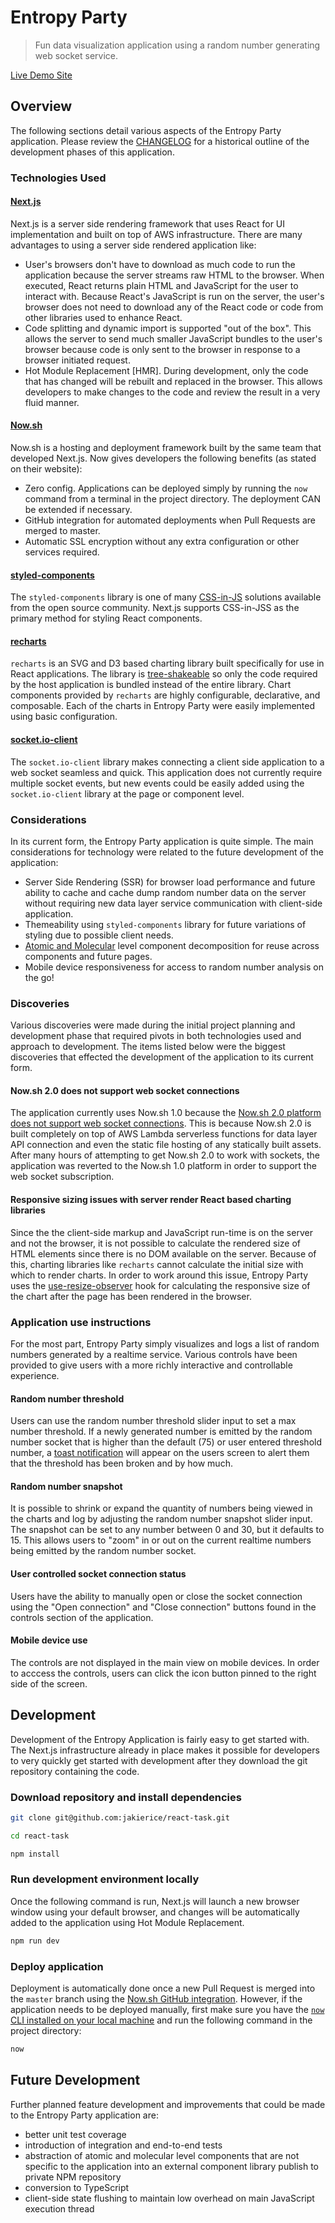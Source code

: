 # Entropy Party
> Fun data visualization application using a random number generating web socket service.

[Live Demo Site](https://corva-react-task.jakierice.now.sh)

## Overview

The following sections detail various aspects of the Entropy Party application. Please review the [CHANGELOG](./CHANGELOG.md) for a historical outline of the development phases of this application.

### Technologies Used

#### [Next.js](https://nextjs.org)

Next.js is a server side rendering framework that uses React for UI implementation and built on top of AWS infrastructure. There are many advantages to using a server side rendered application like:

* User's browsers don't have to download as much code to run the application because the server streams raw HTML to the browser. When executed, React returns plain HTML and JavaScript for the user to interact with. Because React's JavaScript is run on the server, the user's browser does not need to download any of the React code or code from other libraries used to enhance React.
* Code splitting and dynamic import is supported "out of the box". This allows the server to send much smaller JavaScript bundles to the user's browser because code is only sent to the browser in response to a browser initiated request.
* Hot Module Replacement [HMR]. During development, only the code that has changed will be rebuilt and replaced in the browser. This allows developers to make changes to the code and review the result in a very fluid manner.

#### [Now.sh](https://zeit.co/home)

Now.sh is a hosting and deployment framework built by the same team that developed Next.js. Now gives developers the following benefits (as stated on their website):

* Zero config. Applications can be deployed simply by running the `now` command from a terminal in the project directory. The deployment CAN be extended if necessary.
* GitHub integration for automated deployments when Pull Requests are merged to master.
* Automatic SSL encryption without any extra configuration or other services required.

#### [styled-components](https://www.styled-components.com)

The `styled-components` library is one of many [CSS-in-JS](https://github.com/MicheleBertoli/css-in-js) solutions available from the open source community. Next.js supports CSS-in-JSS as the primary method for styling React components.

#### [recharts](http://recharts.org/en-US/)

`recharts` is an SVG and D3 based charting library built specifically for use in React applications. The library is [tree-shakeable](https://webpack.js.org/guides/tree-shaking/) so only the code required by the host application is bundled instead of the entire library. Chart components provided by `recharts` are highly configurable, declarative, and composable. Each of the charts in Entropy Party were easily implemented using basic configuration.

#### [socket.io-client](https://github.com/socketio/socket.io-client)

The `socket.io-client` library makes connecting a client side application to a web socket seamless and quick. This application does not currently require multiple socket events, but new events could be easily added using the `socket.io-client` library at the page or component level.

### Considerations

In its current form, the Entropy Party application is quite simple. The main considerations for technology were related to the future development of the application:

* Server Side Rendering (SSR) for browser load performance and future ability to cache and cache dump random number data on the server without requiring new data layer service communication with client-side application.
* Themeability using `styled-components` library for future variations of styling due to possible client needs.
* [Atomic and Molecular](http://bradfrost.com/blog/post/atomic-web-design/) level component decomposition for reuse across components and future pages.
* Mobile device responsiveness for access to random number analysis on the go!

### Discoveries

Various discoveries were made during the initial project planning and development phase that required pivots in both technologies used and approach to development. The items listed below were the biggest discoveries that effected the development of the application to its current form.

#### Now.sh 2.0 does not support web socket connections

The application currently uses Now.sh 1.0 because the [Now.sh 2.0 platform does not support web socket connections](http://bradfrost.com/blog/post/atomic-web-design/). This is because Now.sh 2.0 is built completely on top of AWS Lambda serverless functions for data layer API connection and even the static file hosting of any statically built assets. After many hours of attempting to get Now.sh 2.0 to work with sockets, the application was reverted to the Now.sh 1.0 platform in order to support the web socket subscription.

#### Responsive sizing issues with server render React based charting libraries

Since the the client-side markup and JavaScript run-time is on the server and not the browser, it is not possible to calculate the rendered size of HTML elements since there is no DOM available on the server. Because of this, charting libraries like `recharts` cannot calculate the initial size with which to render charts. In order to work around this issue, Entropy Party uses the [use-resize-observer](https://github.com/ZeeCoder/use-resize-observer) hook for calculating the responsive size of the chart after the page has been rendered in the browser.

### Application use instructions

For the most part, Entropy Party simply visualizes and logs a list of random numbers generated by a realtime service. Various controls have been provided to give users with a more richly interactive and controllable experience.

#### Random number threshold

Users can use the random number threshold slider input to set a max number threshold. If a newly generated number is emitted by the random number socket that is higher than the default (75) or user entered threshold number, a [toast notification](https://uxplanet.org/toast-notification-or-dialog-box-ae32ad53106d?gi=5070b145aefe) will appear on the users screen to alert them that the threshold has been broken and by how much.

#### Random number snapshot

It is possible to shrink or expand the quantity of numbers being viewed in the charts and log by adjusting the random number snapshot slider input. The snapshot can be set to any number between 0 and 30, but it defaults to 15. This allows users to "zoom" in or out on the current realtime numbers being emitted by the random number socket.

#### User controlled socket connection status

Users have the ability to manually open or close the socket connection using the "Open connection" and "Close connection" buttons found in the controls section of the application.

#### Mobile device use

The controls are not displayed in the main view on mobile devices. In order to acccess the controls, users can click the icon button pinned to the right side of the screen.

## Development

Development of the Entropy Application is fairly easy to get started with. The Next.js infrastructure already in place makes it possible for developers to very quickly get started with development after they download the git repository containing the code.

### Download repository and install dependencies

```bash
git clone git@github.com:jakierice/react-task.git
```

```bash
cd react-task
```

```bash
npm install
```

### Run development environment locally

Once the following command is run, Next.js will launch a new browser window using your default browser, and changes will be automatically added to the application using Hot Module Replacement.

```bash
npm run dev
```

### Deploy application

Deployment is automatically done once a new Pull Request is merged into the `master` branch using the [Now.sh GitHub integration](https://github.com/zeit/now). However, if the application needs to be deployed manually, first make sure you have the [`now` CLI installed on your local machine](https://zeit.co/docs) and run the following command in the project directory:

```bash
now
```

## Future Development

Further planned feature development and improvements that could be made to the Entropy Party application are:

* better unit test coverage
* introduction of integration and end-to-end tests
* abstraction of atomic and molecular level components that are not specific to the application into an external component library publish to private NPM repository
* conversion to TypeScript
* client-side state flushing to maintain low overhead on main JavaScript execution thread